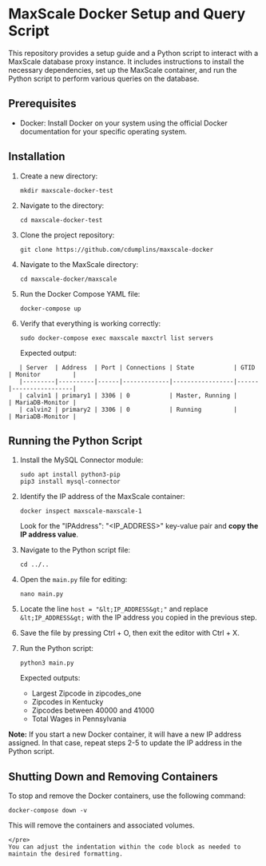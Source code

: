 # MaxScale Docker Setup and Query Script

This repository provides a setup guide and a Python script to interact with a MaxScale database proxy instance. It includes instructions to install the necessary dependencies, set up the MaxScale container, and run the Python script to perform various queries on the database.

## Prerequisites

- Docker: Install Docker on your system using the official Docker documentation for your specific operating system.

## Installation

1. Create a new directory:
   ```
   mkdir maxscale-docker-test
   ```

2. Navigate to the directory:
   ```
   cd maxscale-docker-test
   ```

3. Clone the project repository:
   ```
   git clone https://github.com/cdumplins/maxscale-docker
   ```

4. Navigate to the MaxScale directory:
   ```
   cd maxscale-docker/maxscale
   ```

5. Run the Docker Compose YAML file:
   ```
   docker-compose up
   ```

6. Verify that everything is working correctly:
   ```
   sudo docker-compose exec maxscale maxctrl list servers
   ```

   Expected output:
```
   | Server  | Address  | Port | Connections | State           | GTID | Monitor         |
   |---------|----------|------|-------------|-----------------|------|-----------------|
   | calvin1 | primary1 | 3306 | 0           | Master, Running |      | MariaDB-Monitor |
   | calvin2 | primary2 | 3306 | 0           | Running         |      | MariaDB-Monitor |
```

## Running the Python Script

1. Install the MySQL Connector module:
   ```
   sudo apt install python3-pip
   pip3 install mysql-connector
   ```

2. Identify the IP address of the MaxScale container:
   ```
   docker inspect maxscale-maxscale-1
   ```

   Look for the "IPAddress": "&lt;IP_ADDRESS&gt;" key-value pair and **copy the IP address value**.

3. Navigate to the Python script file:
   ```
   cd ../..
   ```

4. Open the `main.py` file for editing:
   ```
   nano main.py
   ```

5. Locate the line `host = "&lt;IP_ADDRESS&gt;"` and replace `&lt;IP_ADDRESS&gt;` with the IP address you copied in the previous step.

6. Save the file by pressing Ctrl + O, then exit the editor with Ctrl + X.

7. Run the Python script:
   ```
   python3 main.py
   ```

   Expected outputs:
   - Largest Zipcode in zipcodes_one
   - Zipcodes in Kentucky
   - Zipcodes between 40000 and 41000
   - Total Wages in Pennsylvania

**Note:** If you start a new Docker container, it will have a new IP address assigned. In that case, repeat steps 2-5 to update the IP address in the Python script.

## Shutting Down and Removing Containers

To stop and remove the Docker containers, use the following command:
```
docker-compose down -v
```

This will remove the containers and associated volumes.
```
</pre>
You can adjust the indentation within the code block as needed to maintain the desired formatting.